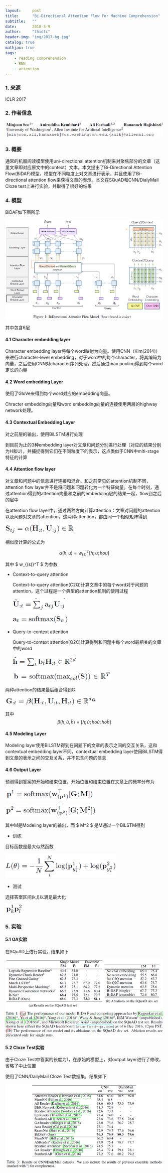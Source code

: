 ```yaml
---
layout:     post
title:      "Bi-Directional Attention Flow For Machine Comprehension"
subtitle:   ""
date:       2018-3-9
author:     "thidtc"
header-img: "img/2017-bg.jpg"
catalog: true
mathjax: true
tags:
    - reading comprehension
    - RNN
    - attention
---
```


### 1. 来源

ICLR 2017

### 2. 作者信息

![](/img/Bi_Directional_Attention_Flow_For_Machine_Comprehension/author_figure1.png)

### 3. 概要

通常的机器阅读模型使用uni-directional attention机制来对聚焦部分的文章（这里文章即对应原文中的context）文本。本文提出了Bi-Directional Attention Flow(BiDAF)模型，模型在不同粒度上对文章进行表示，并且使用了Bi-directional attention flow来获得文章的表示。本文在SQuAD和CNN/DialyMail Cloze test上进行实验，并取得了很好的结果

### 4. 模型

BiDAF如下图所示

![](/img/Bi_Directional_Attention_Flow_For_Machine_Comprehension/model_figure1.png)

其中包含6层

#### 4.1 Character embedding layer
Character embedding layer将每个word映射为向量。使用CNN（Kim(2014)）来进行character-level embedding，对于word中的每个character，将其编码为向量，之后使用CNN对character序列处理，然后通过max pooling得到每个word定长的向量

#### 4.2 Word embedding Layer
使用了GloVe来得到每个word对应的embedding向量。

Chracter embedding向量和word embedding向量的连接使用两层的highway network处理。

#### 4.3 Contextual Embedding Layer
对之前层的输出，使用BiLSTM进行处理

到目前为止的3种embedding layer对文章和问题分别进行处理（对应的结果分别为H和U），并捕捉得到它们在不同粒度下的表示，这点类似于CNN中mlti-stage特征的计算

#### 4.4 Attention flow layer
对文章和问题中的信息进行连接和混合。和之前常见的attention机制不同，attention flow layer并不是将问题和问题转化为一个特征向量。在每个时刻，通过attention得到的attention向量和之前的embedding层的结果一起，flow到之后的层中

在attention flow layer中，通过两种方向计算attention：文章对问题的attention以及问题对文章的attention，这两种attention，都由同一个相似矩阵得到

![](/img/Bi_Directional_Attention_Flow_For_Machine_Comprehension/model_figure2.png)

相似度计算的公式为

$$ \alpha(h,u)=w_{(s)}^T [h;u;hοu] $$

其中 $ w_{(s)}^T $ 为参数

* Context-to-query attention

    Context-to-query attention(C2Q)计算文章中的每个word对于问题的attention，这个过程是一个典型的attention机制的使用过程

    ![](/img/Bi_Directional_Attention_Flow_For_Machine_Comprehension/model_figure3.png)

    ![](/img/Bi_Directional_Attention_Flow_For_Machine_Comprehension/model_figure4.png)

* Query-to-context attention

    Query-to-context attention(Q2C)计算得到和问题中每个word最相关的文章中的word

    ![](/img/Bi_Directional_Attention_Flow_For_Machine_Comprehension/model_figure5.png)

    ![](/img/Bi_Directional_Attention_Flow_For_Machine_Comprehension/model_figure6.png)

两种attention的结果最后组合得到G

![](/img/Bi_Directional_Attention_Flow_For_Machine_Comprehension/model_figure7.png)

其中
$$ \beta(h, \tilde{u},\tilde{h})=[h;\tilde{u};hο\tilde{u};hο\tilde{h}] $$

#### 4.5 Modeling Layer

Modeling layer使用BiLSTM得到在问题下的文章的表示之间的交互关系，这和contextual embedding layer不同，contextual embedding layer使用BiLSTM得到文章的表示之间的交互关系，并不包含问题的信息

#### 4.6 Output Layer

预测得到答案的开始和结束位置，开始位置和结束位置在文章上的概率分布为

![](/img/Bi_Directional_Attention_Flow_For_Machine_Comprehension/model_figure8.png)

![](/img/Bi_Directional_Attention_Flow_For_Machine_Comprehension/model_figure9.png)

其中M是Modeling layer的输出，而 $ M^2 $ 是M通过一个BiLSTM得到

* 训练

目标函数是最大似然函数

![](/img/Bi_Directional_Attention_Flow_For_Machine_Comprehension/model_figure10.png)

* 测试

选择答案区间(k,l)以满足最大化

![](/img/Bi_Directional_Attention_Flow_For_Machine_Comprehension/model_figure11.png)


### 5. 实验
#### 5.1 QA实验

在SQuAD上进行实验，结果如下

![](/img/Bi_Directional_Attention_Flow_For_Machine_Comprehension/exp_figure1.png)

#### 5.2 Cloze Test实验

由于Cloze Test中答案的长度为1，在原始的模型上，对output layer进行了修改，省略了中止位置

使用了CNN/DailyMail Cloze Test数据集，结果如下

![](/img/Bi_Directional_Attention_Flow_For_Machine_Comprehension/exp_figure2.png)